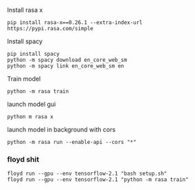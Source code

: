 Install rasa x
```shell script
pip install rasa-x==0.26.1 --extra-index-url https://pypi.rasa.com/simple
```

Install spacy
```shell script
pip install spacy
python -m spacy download en_core_web_sm
python -m spacy link en_core_web_sm en
```

Train model
```shell script
python -m rasa train
```
launch model gui
```shell script
python m rasa x
```

launch model in background with cors
```shell script
python -m rasa run --enable-api --cors "*"
```

### floyd shit
```shell script
floyd run --gpu --env tensorflow-2.1 "bash setup.sh"
floyd run --gpu --env tensorflow-2.1 "python -m rasa train"
```